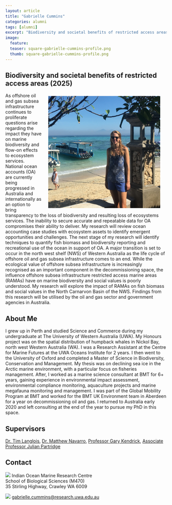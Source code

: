 ```yaml
---
layout: article
title: "Gabrielle Cummins"
categories: alumni
tags: [alumni]
excerpt: "Biodiversity and societal benefits of restricted access areas (2025)"
image:
  feature: 
  teaser: square-gabrielle-cummins-profile.png
  thumb: square-gabrielle-cummins-profile.png
---
```

## Biodiversity and societal benefits of restricted access areas (2025)
<img src='/images/square-gabrielle-cummins-profile.png' align='right' width="350" hspace="20" vspace="10">

As offshore oil and gas subsea infrastructure continues to proliferate questions arise regarding the impact they have on marine biodiversity and flow-on effects to ecosystem services. National ocean accounts (OA) are currently being progressed in Australia and internationally as an option to bring transparency to the loss of biodiversity and resulting loss of ecosystems services. The inability to secure accurate and repeatable data for OA compromises their ability to deliver. My research will review ocean accounting case studies with ecosystem assets to identify emergent opportunities and challenges. The next stage of my research will identify techniques to quantify fish biomass and biodiversity reporting and recreational use of the ocean in support of OA. A major transition is set to occur in the north west shelf (NWS) of Western Australia as the life cycle of offshore oil and gas subsea infrastructure comes to an end. While the ecological value of offshore subsea infrastructure is increasingly recognised as an important component in the decommissioning space, the influence offshore subsea infrastructure restricted access marine areas (RAMAs) have on marine biodiversity and social values is poorly understood. My research will explore the impact of RAMAs on fish biomass and social values in the North Carnarvon Basin of the NWS. Findings from this research will be utilised by the oil and gas sector and government agencies in Australia.

## About Me
I grew up in Perth and studied Science and Commerce during my undergraduate at The University of Western Australia (UWA).  My Honours project was on the spatial distribution of humpback whales in Nickol Bay, north west Western Australia (WA). I was a Research Assistant at the Centre for Marine Futures at the UWA Oceans Institute for 2 years. I then went to the University of Oxford and completed a Master of Science in Biodiversity, Conservation and Management. My thesis was on declining sea ice in the Arctic marine environment, with a particular focus on fisheries management. After, I worked as a marine science consultant at BMT for 6+ years, gaining experience in environmental impact assessment, environmental compliance monitoring, aquaculture projects and marine megafauna monitoring and management. I was part of the Global Mobility Program at BMT and worked for the BMT UK Environment team in Aberdeen for a year on decommissioning oil and gas. I returned to Australia early 2020 and left consulting at the end of the year to pursue my PhD in this space.

## Supervisors
[Dr. Tim Langlois](https://uwamegfisheries.github.io/researchers/tim-langlois/ "Tim Langlois"), [Dr. Matthew Navarro](https://marineecology.io//researchers/matthew-navarro/), [Professor Gary Kendrick](https://www.seagrassresearch.net/gary-kendrick), [Associate Professor Julian Partridge](https://research-repository.uwa.edu.au/en/persons/julian-partridge)

## Contact
<img src='/images/icons/building-regular.svg' width="15px"> Indian Ocean Marine Research Centre <br>
School of Biological Sciences (M470)<br>
35 Stirling Highway, Crawley WA 6009

<img src='/images/icons/envelope-regular.svg' width="15px"> <a href="mailto:gabrielle.cummins@research.uwa.edu.au ">gabrielle.cummins@research.uwa.edu.au </a><br>
